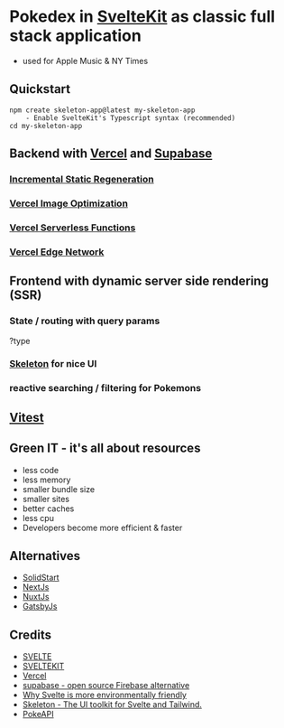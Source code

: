 # Pokedex in [SvelteKit](https://kit.svelte.dev/) as classic full stack application

- used for Apple Music & NY Times

## Quickstart

```
npm create skeleton-app@latest my-skeleton-app
	- Enable SvelteKit's Typescript syntax (recommended)
cd my-skeleton-app
```

## Backend with [Vercel](https://www.vercel.com) and [Supabase](https://supabase.com/)

### [Incremental Static Regeneration](https://vercel.com/docs/concepts/incremental-static-regeneration/overview) 

### [Vercel Image Optimization](https://vercel.com/docs/concepts/image-optimization)

### [Vercel Serverless Functions](https://vercel.com/docs/concepts/functions/serverless-functions)

### [Vercel Edge Network](https://vercel.com/docs/concepts/edge-network/overview)

## Frontend with dynamic server side rendering (SSR)

### State / routing with query params

?type

### [Skeleton](https://www.skeleton.dev/) for nice UI

### reactive searching / filtering for Pokemons

## [Vitest](https://vitest.dev/)

## Green IT - it's all about resources

- less code
- less memory
- smaller bundle size
- smaller sites
- better caches
- less cpu
- Developers become more efficient & faster

## Alternatives

- [SolidStart](https://start.solidjs.com)
- [NextJs](nextjs.org)
- [NuxtJs](https://nuxtjs.org/)
- [GatsbyJs](https://www.gatsbyjs.com/)

## Credits

- [SVELTE](https://svelte.dev/)
- [SVELTEKIT](https://kit.svelte.dev/)
- [Vercel](https://vercel.com)
- [supabase - open source Firebase alternative](https://supabase.com/)
- [Why Svelte is more environmentally friendly](https://sustainablewww.org/principles/svelte-vs-react-vs-angular-why-svelte-is-more-environmental-friendly)
- [Skeleton - The UI toolkit for Svelte and Tailwind.](https://www.skeleton.dev/)
- [PokeAPI](https://pokeapi.co/)
